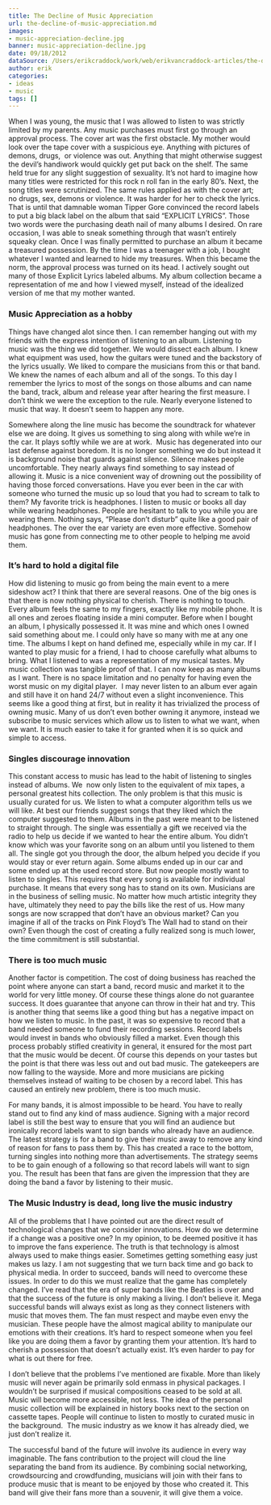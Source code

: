```yaml
---
title: The Decline of Music Appreciation
url: the-decline-of-music-appreciation.md
images:
- music-appreciation-decline.jpg
banner: music-appreciation-decline.jpg
date: 09/18/2012
dataSource: /Users/erikcraddock/work/web/erikvancraddock-articles/the-decline-of-music-appreciation/the-decline-of-music-appreciation.md
author: erik
categories:
- ideas
- music
tags: []
---
```


When I was young, the music that I was allowed to listen to was strictly limited by my parents. Any music purchases must first go through an approval process. The cover art was the first obstacle. My mother would look over the tape cover with a suspicious eye. Anything with pictures of demons, drugs,  or violence was out. Anything that might otherwise suggest the devil’s handiwork would quickly get put back on the shelf. The same held true for any slight suggestion of sexuality. It’s not hard to imagine how many titles were restricted for this rock n roll fan in the early 80’s. Next, the song titles were scrutinized. The same rules applied as with the cover art; no drugs, sex, demons or violence. It was harder for her to check the lyrics. That is until that damnable woman Tipper Gore convinced the record labels to put a big black label on the album that said “EXPLICIT LYRICS”. Those two words were the purchasing death nail of many albums I desired. On rare occasion, I was able to sneak something through that wasn’t entirely squeaky clean. Once I was finally permitted to purchase an album it became a treasured possession. By the time I was a teenager with a job, I bought whatever I wanted and learned to hide my treasures. When this became the norm, the approval process was turned on its head. I actively sought out many of those Explicit Lyrics labeled albums. My album collection became a representation of me and how I viewed myself, instead of the idealized version of me that my mother wanted.

<h3 dir="ltr">
  Music Appreciation as a hobby
</h3>

Things have changed alot since then. I can remember hanging out with my friends with the express intention of listening to an album. Listening to music was the thing we did together. We would dissect each album. I knew what equipment was used, how the guitars were tuned and the backstory of the lyrics usually. We liked to compare the musicians from this or that band. We knew the names of each album and all of the songs. To this day I remember the lyrics to most of the songs on those albums and can name the band, track, album and release year after hearing the first measure. I don’t think we were the exception to the rule. Nearly everyone listened to music that way. It doesn’t seem to happen any more.

Somewhere along the line music has become the soundtrack for whatever else we are doing. It gives us something to sing along with while we’re in the car. It plays softly while we are at work.  Music has degenerated into our last defense against boredom. It is no longer something we do but instead it is background noise that guards against silence. Silence makes people uncomfortable. They nearly always find something to say instead of allowing it. Music is a nice convenient way of drowning out the possibility of having those forced conversations. Have you ever been in the car with someone who turned the music up so loud that you had to scream to talk to them? My favorite trick is headphones. I listen to music or books all day while wearing headphones. People are hesitant to talk to you while you are wearing them. Nothing says, “Please don’t disturb” quite like a good pair of headphones. The over the ear variety are even more effective. Somehow music has gone from connecting me to other people to helping me avoid them.

<h3 dir="ltr">
  It’s hard to hold a digital file
</h3>

How did listening to music go from being the main event to a mere sideshow act? I think that there are several reasons. One of the big ones is that there is now nothing physical to cherish. There is nothing to touch. Every album feels the same to my fingers, exactly like my mobile phone. It is all ones and zeroes floating inside a mini computer. Before when I bought an album, I physically possessed it. It was mine and which ones I owned said something about me. I could only have so many with me at any one time. The albums I kept on hand defined me, especially while in my car. If I wanted to play music for a friend, I had to choose carefully what albums to bring. What I listened to was a representation of my musical tastes. My music collection was tangible proof of that. I can now keep as many albums as I want. There is no space limitation and no penalty for having even the worst music on my digital player.  I may never listen to an album ever again and still have it on hand 24/7 without even a slight inconvenience. This seems like a good thing at first, but in reality it has trivialized the process of owning music. Many of us don’t even bother owning it anymore, instead we subscribe to music services which allow us to listen to what we want, when we want. It is much easier to take it for granted when it is so quick and simple to access.

<h3 dir="ltr">
  Singles discourage innovation
</h3>

This constant access to music has lead to the habit of listening to singles instead of albums. We  now only listen to the equivalent of mix tapes, a personal greatest hits collection. The only problem is that this music is usually curated for us. We listen to what a computer algorithm tells us we will like. At best our friends suggest songs that they liked which the computer suggested to them. Albums in the past were meant to be listened to straight through. The single was essentially a gift we received via the radio to help us decide if we wanted to hear the entire album. You didn’t know which was your favorite song on an album until you listened to them all. The single got you through the door, the album helped you decide if you would stay or ever return again. Some albums ended up in our car and some ended up at the used record store. But now people mostly want to listen to singles. This requires that every song is available for individual purchase. It means that every song has to stand on its own. Musicians are in the business of selling music. No matter how much artistic integrity they have, ultimately they need to pay the bills like the rest of us. How many songs are now scrapped that don’t have an obvious market? Can you imagine if all of the tracks on Pink Floyd’s The Wall had to stand on their own? Even though the cost of creating a fully realized song is much lower, the time commitment is still substantial.

<h3 dir="ltr">
  There is too much music
</h3>

Another factor is competition. The cost of doing business has reached the point where anyone can start a band, record music and market it to the world for very little money. Of course these things alone do not guarantee success. It does guarantee that anyone can throw in their hat and try. This is another thing that seems like a good thing but has a negative impact on how we listen to music. In the past, it was so expensive to record that a band needed someone to fund their recording sessions. Record labels would invest in bands who obviously filled a market. Even though this process probably stifled creativity in general, it ensured for the most part that the music would be decent. Of course this depends on your tastes but the point is that there was less out and out bad music. The gatekeepers are now falling to the wayside. More and more musicians are picking themselves instead of waiting to be chosen by a record label. This has caused an entirely new problem, there is too much music.

For many bands, it is almost impossible to be heard. You have to really stand out to find any kind of mass audience. Signing with a major record label is still the best way to ensure that you will find an audience but ironically record labels want to sign bands who already have an audience. The latest strategy is for a band to give their music away to remove any kind of reason for fans to pass them by. This has created a race to the bottom, turning singles into nothing more than advertisements. The strategy seems to be to gain enough of a following so that record labels will want to sign you. The result has been that fans are given the impression that they are doing the band a favor by listening to their music.

<h3 dir="ltr">
  The Music Industry is dead, long live the music industry
</h3>

All of the problems that I have pointed out are the direct result of technological changes that we consider innovations. How do we determine if a change was a positive one? In my opinion, to be deemed positive it has to improve the fans experience. The truth is that technology is almost always used to make things easier. Sometimes getting something easy just makes us lazy. I am not suggesting that we turn back time and go back to physical media. In order to succeed, bands will need to overcome these issues. In order to do this we must realize that the game has completely changed. I’ve read that the era of super bands like the Beatles is over and that the success of the future is only making a living. I don’t believe it. Mega successful bands will always exist as long as they connect listeners with music that moves them. The fan must respect and maybe even envy the musician. These people have the almost magical ability to manipulate our emotions with their creations. It’s hard to respect someone when you feel like you are doing them a favor by granting them your attention. It’s hard to cherish a possession that doesn’t actually exist. It’s even harder to pay for what is out there for free.

I don’t believe that the problems I’ve mentioned are fixable. More than likely music will never again be primarily sold enmass in physical packages. I wouldn’t be surprised if musical compositions ceased to be sold at all. Music will become more accessible, not less. The idea of the personal music collection will be explained in history books next to the section on cassette tapes. People will continue to listen to mostly to curated music in the background.  The music industry as we know it has already died, we just don’t realize it.

The successful band of the future will involve its audience in every way imaginable. The fans contribution to the project will cloud the line separating the band from its audience. By combining social networking, crowdsourcing and crowdfunding, musicians will join with their fans to produce music that is meant to be enjoyed by those who created it. This band will give their fans more than a souvenir, it will give them a voice.
